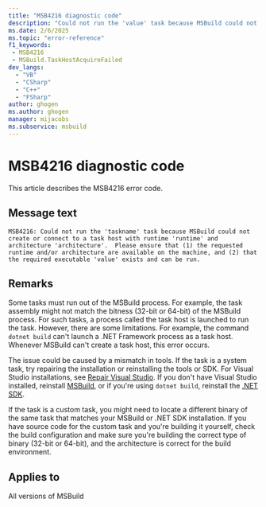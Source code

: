 ```yaml
---
title: "MSB4216 diagnostic code"
description: "Could not run the 'value' task because MSBuild could not create or connect to a task host with runtime 'value' and architecture 'value'.  Please ensure that (1) the requested runtime and/or architecture are available on the machine, and (2) that the required executable 'value' exists and can be run."
ms.date: 2/6/2025
ms.topic: "error-reference"
f1_keywords:
 - MSB4216
 - MSBuild.TaskHostAcquireFailed
dev_langs:
  - "VB"
  - "CSharp"
  - "C++"
  - "FSharp"
author: ghogen
ms.author: ghogen
manager: mijacobs
ms.subservice: msbuild
---
```


# MSB4216 diagnostic code

<!-- :::ErrorDefinitionDescription::: -->
<!-- :::editable-content name="introDescription"::: -->
This article describes the MSB4216 error code.
<!-- :::editable-content-end::: -->

## Message text

`MSB4216: Could not run the 'taskname' task because MSBuild could not create or connect to a task host with runtime 'runtime' and architecture 'architecture'.  Please ensure that (1) the requested runtime and/or architecture are available on the machine, and (2) that the required executable 'value' exists and can be run.`

<!-- :::editable-content name="postOutputDescription"::: -->
## Remarks

Some tasks must run out of the MSBuild process. For example, the task assembly might not match the bitness (32-bit or 64-bit) of the MSBuild process. For such tasks, a process called the task host is launched to run the task. However, there are some limitations. For example, the command `dotnet build` can't launch a .NET Framework process as a task host. Whenever MSBuild can't create a task host, this error occurs.

The issue could be caused by a mismatch in tools. If the task is a system task, try repairing the installation or reinstalling the tools or SDK. For Visual Studio installations, see [Repair Visual Studio](../../install/repair-visual-studio.md). If you don't have Visual Studio installed, reinstall [MSBuild](../walkthrough-using-msbuild.md#install-msbuild), or if you're using `dotnet build`, reinstall the [.NET SDK](https://dotnet.microsoft.com/download).

If the task is a custom task, you might need to locate a different binary of the same task that matches your MSBuild or .NET SDK installation. If you have source code for the custom task and you're building it yourself, check the build configuration and make sure you're building the correct type of binary (32-bit or 64-bit), and the architecture is correct for the build environment.

<!-- :::editable-content-end::: -->
<!-- :::ErrorDefinitionDescription-end::: -->

## Applies to

All versions of MSBuild
